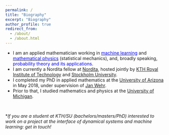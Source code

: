 ```yaml
---
permalink: /
title: "Biography"
excerpt: "Biography"
author_profile: true
redirect_from: 
  - /about/
  - /about.html
---
```


- I am an applied mathematician working in  [<font color="blue">machine learning</font>](https://www.onr.navy.mil/en/Science-Technology/Departments/Code-31/All-Programs/311-Mathematics-Computers-Research/mathematical-data-science) and [<font color="blue">mathematical physics</font>](https://ncatlab.org/nlab/show/mathematical+physics) (statistical mechanics), and, broadly speaking, <font color="blue">probability theory and its applications</font>. <br> 
- I am currently a Nordita fellow at <a href="https://www.nordita.org/">Nordita</a>, hosted jointly by <a href="https://www.kth.se/en">KTH Royal Institute of Technology</a> and <a href="https://www.su.se/">Stockholm University</a>. <br> 
- I completed my PhD in applied mathematics at the <a href="http://math.arizona.edu/">University of Arizona</a> in May 2018, under supervision of <a href="http://math.arizona.edu/~wehr/">Jan Wehr</a>.   <br> 
- Prior to that, I studied mathematics and physics at the <a href="https://umich.edu/">University of Michigan</a>. <br> 
<br> 

*<i>If you are a student at KTH/SU (bachelors/masters/PhD) interested to work on a project at the interface of dynamical systems and machine learning: get in touch!</i>










